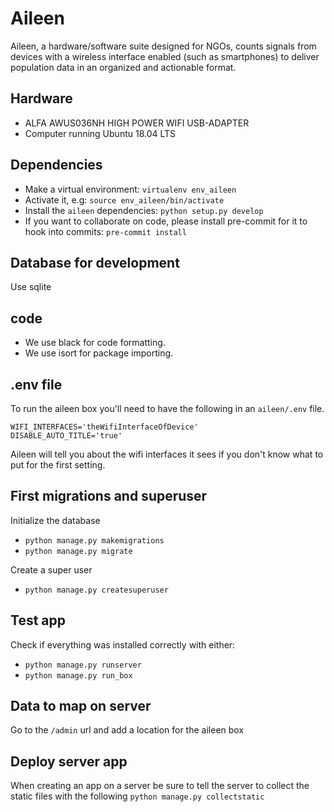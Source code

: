 # Aileen

Aileen, a hardware/software suite designed for NGOs, counts signals from devices with a wireless interface enabled (such as smartphones) to deliver population data in an organized and actionable format.

## Hardware

- ALFA AWUS036NH HIGH POWER WIFI USB-ADAPTER
- Computer running Ubuntu 18.04 LTS

## Dependencies

- Make a virtual environment: `virtualenv env_aileen`
- Activate it, e.g: `source env_aileen/bin/activate`
- Install the `aileen` dependencies:
  `python setup.py develop`
- If you want to collaborate on code, please install pre-commit for it to hook into commits:
  `pre-commit install`

## Database for development

Use sqlite

## code

- We use black for code formatting.
- We use isort for package importing.

## .env file

To run the aileen box you'll need to have the following in an `aileen/.env` file.

```
WIFI_INTERFACES='theWifiInterfaceOfDevice'
DISABLE_AUTO_TITLE='true'
```

Aileen will tell you about the wifi interfaces it sees if you don't know what to put for the first setting.


## First migrations and superuser

Initialize the database

- `python manage.py makemigrations`
- `python manage.py migrate`

Create a super user

- `python manage.py createsuperuser`

## Test app

Check if everything was installed correctly with either:

- `python manage.py runserver`
- `python manage.py run_box`

## Data to map on server

Go to the `/admin` url and add a location for the aileen box

## Deploy server app

When creating an app on a server be sure to tell the server to collect the static files with the following
`python manage.py collectstatic`
